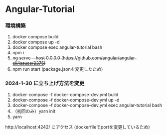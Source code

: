# Angular-Tutorial

### 環境構築
1. docker compose build
2. docker compose up -d
3. docker compose exec angular-tutorial bash
4. npm i
5. ~~ng serve --host 0.0.0.0 (https://github.com/angular/angular-cli/issues/2375)~~
6. npm run start (package.jsonを変更したため)

### 2024-1-30 に立ち上げ方法を変更
1. docker-compose -f docker-compose-dev.yml build
2. docker-compose -f docker-compose-dev.yml up -d
3. docker-compose -f docker-compose-dev.yml exec angular-tutorial bash
4. （初回のみ）yarn init
5. yarn

http://localhost:4242/ にアクセス (dockerfileでportを変更しているため)
